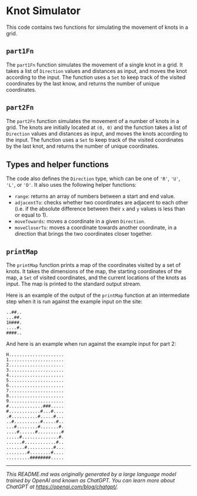 # Knot Simulator

This code contains two functions for simulating the movement of knots in a grid.

## `part1Fn`

The `part1Fn` function simulates the movement of a single knot in a grid. It takes a list of `Direction` values and distances as input, and moves the knot according to the input. The function uses a `Set` to keep track of the visited coordinates by the last know, and returns the number of unique coordinates.

## `part2Fn`

The `part2Fn` function simulates the movement of a number of knots in a grid. The knots are initially located at `(0, 0)` and the function takes a list of `Direction` values and distances as input, and moves the knots according to the input. The function uses a `Set` to keep track of the visited coordinates by the last knot, and returns the number of unique coordinates.

## Types and helper functions

The code also defines the `Direction` type, which can be one of `'R'`, `'U'`, `'L'`, or `'D'`. It also uses the following helper functions:
- `range`: returns an array of numbers between a start and end value.
- `adjacentTo`: checks whether two coordinates are adjacent to each other (i.e. if the absolute difference between their `x` and `y` values is less than or equal to 1).
- `moveTowards`: moves a coordinate in a given `Direction`.
- `moveCloserTo`: moves a coordinate towards another coordinate, in a direction that brings the two coordinates closer together.

## `printMap`

The `printMap` function prints a map of the coordinates visited by a set of knots. It takes the dimensions of the map, the starting coordinates of the map, a `Set` of visited coordinates, and the current locations of the knots as input. The map is printed to the standard output stream.

Here is an example of the output of the `printMap` function at an intermediate step when it is run against the example input on the site:

```
..##..
...##.
1H###.
....#.
####..
```

And here is an example when run against the example input for part 2:
```
H.....................
1.....................
2.....................
3.....................
4.....................
5.....................
6.....................
7.....................
8.....................
9.....................
#.............###.....
#............#...#....
.#..........#.....#...
..#..........#.....#..
...#........#.......#.
....#......#.........#
.....#..............#.
......#............#..
.......#..........#...
........#........#....
.........########.....
```

---

*This README.md was originally generated by a large language model trained by OpenAI and known as ChatGPT. You can learn more about ChatGPT at https://openai.com/blog/chatgpt/.*
